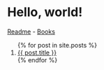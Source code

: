 # Hello, world!

[Readme](README) - [Books](./books/reading-list)

<ol>
  {% for post in site.posts %}
    <li>
      <a href="{{ post.url }}">{{ post.title }}</a>
    </li>
  {% endfor %}
</ol>
